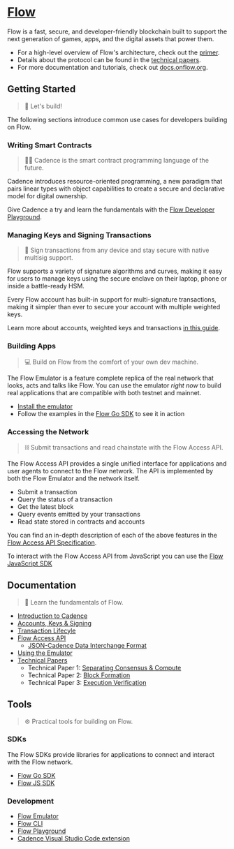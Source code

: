 # [Flow](https://www.onflow.org)

Flow is a fast, secure, and developer-friendly blockchain built to support the next generation of games, apps, and the digital assets that power them.

- For a high-level overview of Flow's architecture, check out the [primer](https://www.onflow.org/primer).
- Details about the protocol can be found in the [technical papers](https://www.onflow.org/technical-paper).
- For more documentation and tutorials, check out [docs.onflow.org](https://docs.onflow.org/docs).

## Getting Started

>  🔨 Let's build!

The following sections introduce common use cases for developers building on Flow.

### Writing Smart Contracts

> 🏃‍♀️ Cadence is the smart contract programming language of the future.

Cadence introduces resource-oriented programming, a new paradigm that pairs linear types with object capabilities to create a secure and declarative model for digital ownership.

Give Cadence a try and learn the fundamentals with the [Flow Developer Playground](https://docs.onflow.org/docs/getting-started-1).

### Managing Keys and Signing Transactions

> 🔑 Sign transactions from any device and stay secure with native multisig support.

Flow supports a variety of signature algorithms and curves, making it easy for users to manage keys using the secure enclave on their laptop, phone or inside a battle-ready HSM.

Every Flow account has built-in support for multi-signature transactions, making it simpler than ever to secure your account with multiple weighted keys.

Learn more about accounts, weighted keys and transactions [in this guide](https://docs.onflow.org/concepts/accounts-and-keys).

### Building Apps

> 💻 Build on Flow from the comfort of your own dev machine.

The Flow Emulator is a feature complete replica of the real network that looks, acts and talks like Flow. You can use the emulator _right now_ to build real applications that are compatible with both testnet and mainnet.

- [Install the emulator](/docs/emulator.md)
- Follow the examples in the [Flow Go SDK](https://github.com/onflow/flow-go-sdk) to see it in action

### Accessing the Network

> ⛓️ Submit transactions and read chainstate with the Flow Access API.

The Flow Access API provides a single unified interface for applications and user agents to connect to the Flow network. The API is implemented by both the Flow Emulator and the network itself.

- Submit a transaction
- Query the status of a transaction
- Get the latest block
- Query events emitted by your transactions
- Read state stored in contracts and accounts

You can find an in-depth description of each of the above features in the [Flow Access API Specification](https://docs.onflow.org/access-api).

To interact with the Flow Access API from JavaScript you can use the [Flow JavaScript SDK](https://github.com/onflow/flow-js-sdk)

## Documentation

> 📖 Learn the fundamentals of Flow.

- [Introduction to Cadence](https://docs.onflow.org/docs/getting-started-1)
- [Accounts, Keys & Signing](/docs/accounts-and-keys.md)
- [Transaction Lifecyle](/docs/transaction-lifecycle.md)
- [Flow Access API](/docs/access-api-spec.md)
  - [JSON-Cadence Data Interchange Format](/docs/json-cadence-spec.md)
- [Using the Emulator](/docs/emulator.md)
- [Technical Papers](https://www.onflow.org/technical-paper)
  - Technical Paper 1: [Separating Consensus & Compute](https://arxiv.org/pdf/1909.05821.pdf)
  - Technical Paper 2: [Block Formation](https://arxiv.org/pdf/2002.07403.pdf)
  - Technical Paper 3: [Execution Verification](https://arxiv.org/pdf/1909.05832.pdf)

## Tools

> ⚙️ Practical tools for building on Flow.

### SDKs

The Flow SDKs provide libraries for applications to connect and interact with the Flow network.

- [Flow Go SDK](https://github.com/onflow/flow-go-sdk)
- [Flow JS SDK](https://github.com/onflow/flow-js-sdk)

### Development

- [Flow Emulator](/docs/emulator.md)
- [Flow CLI](/docs/cli.md)
- [Flow Playground](https://play.onflow.org)
- [Cadence Visual Studio Code extension](/docs/vscode-extension.md)
